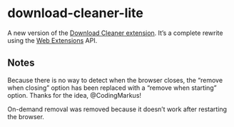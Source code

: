 # download-cleaner-lite

A new version of the [Download Cleaner extension](https://github.com/fuzzykiller/ff-download-cleaner). It’s a complete rewrite using the [Web Extensions](https://developer.mozilla.org/en-US/Add-ons/WebExtensions) API.

## Notes

Because there is no way to detect when the browser closes, the “remove when closing” option has been replaced with a “remove when starting” option. Thanks for the idea, @CodingMarkus!

On-demand removal was removed because it doesn’t work after restarting the browser.
